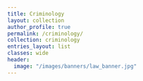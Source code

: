 ```yaml
---
title: Criminology
layout: collection
author_profile: true
permalink: /criminology/
collection: criminology
entries_layout: list
classes: wide
header:
  image: "/images/banners/law_banner.jpg"
---
```

